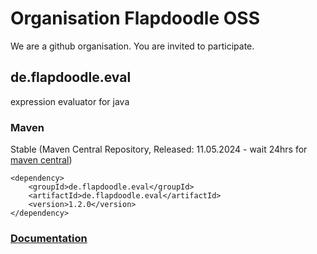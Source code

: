# Organisation Flapdoodle OSS

We are a github organisation. You are invited to participate.

## de.flapdoodle.eval

expression evaluator for java

### Maven

Stable (Maven Central Repository, Released: 11.05.2024 - wait 24hrs for [maven central](http://repo1.maven.org/maven2/de/flapdoodle/java8/de.flapdoodle.java8/maven-metadata.xml))

	<dependency>
		<groupId>de.flapdoodle.eval</groupId>
		<artifactId>de.flapdoodle.eval</artifactId>
		<version>1.2.0</version>
	</dependency>

### [Documentation](docs/HowTo.md)

